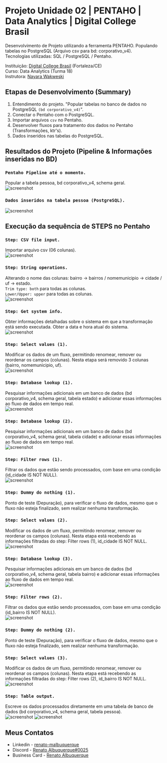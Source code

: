 # Projeto Unidade 02 | PENTAHO | Data Analytics | Digital College Brasil

Desenvolvimento de Projeto utilizando a ferramenta PENTAHO. Populando tabelas no PostgreSQL (Arquivo csv para bd: corporativo_v4).<br>
Tecnologias utilizadas: SQL / PostgreSQL / Pentaho.<br>

Instituição: [Digital College Brasil](https://digitalcollege.com.br/) (Fortaleza/CE) <br>
Curso: Data Analytics (Turma 18) <br>
Instrutora: [Nayara Wakweski](https://github.com/NayaraWakewski) <br>

## Etapas de Desenvolvimento (Summary)
1. Entendimento do projeto. "Popular tabelas no banco de dados no PostgreSQL `(bd corporativo_v4)`".
2. Conectar o Pentaho com o PostgreSQL.
3. Importar arquivos `csv` no Pentaho.
4. Desenvolver fluxos para tratamento dos dados no Pentaho (Transformações, ktr's).
5. Dados inseridos nas tabelas do PostgreSQL. <br>

## Resultados do Projeto (Pipeline & Informações inseridas no BD)

### `Pentaho Pipeline até o momento.` 
Popular a tabela pessoa, bd corporativo_v4, schema geral.<br>
![screenshot](/images/pentaho_pipeline_1.png) <br>

### `Dados inseridos na tabela pessoa (PostgreSQL).` 
![screenshot](/images/table_pessoa_data_insert.png) <br>

## Execução da sequência de STEPS no Pentaho

### `Step: CSV file input.` 
Importar arquivo csv (06 colunas). <br>
![screenshot](/images/importar_csv.png) <br>

### `Step: String operations.` 
Alterando o nome das colunas: bairro -> bairros / nomemunicipio -> cidade / uf -> estado. <br>
`Trim type: both` para todas as colunas. <br>
`Lower/Upper: upper` para todas as colunas. <br> 
![screenshot](/images/string_operations.png) <br>

### `Step: Get system info.` 
Obter informações detalhadas sobre o sistema em que a transformação está sendo executada. Obter a data e hora atual do sistema.<br>
![screenshot](/images/get_system_info.png) <br>

### `Step: Select values (1).` 
Modificar os dados de um fluxo, permitindo renomear, remover ou reordenar os campos (colunas). Nesta etapa será removido 3 colunas (bairro, nomemunicipio, uf).<br>
![screenshot](/images/select_values1.png) <br>

### `Step: Database lookup (1).` 
Pesquisar informações adicionais em um banco de dados (bd corporativo_v4, schema geral, tabela estado) e adicionar essas informações ao fluxo de dados em tempo real.<br>
![screenshot](/images/database_lookup_estado.png) <br>

### `Step: Database lookup (2).` 
Pesquisar informações adicionais em um banco de dados (bd corporativo_v4, schema geral, tabela cidade) e adicionar essas informações ao fluxo de dados em tempo real.<br>
![screenshot](/images/database_lookup_cidade.png) <br>

### `Step: Filter rows (1).` 
Filtrar os dados que estão sendo processados, com base em uma condição (id_cidade IS NOT NULL). <br>
![screenshot](/images/filter_rows_1.png) <br>

### `Step: Dummy do nothing (1).` 
Ponto de teste (Depuração), para verificar o fluxo de dados, mesmo que o fluxo não esteja finalizado, sem realizar nenhuma transformação.<br>

### `Step: Select values (2).` 
Modificar os dados de um fluxo, permitindo renomear, remover ou reordenar os campos (colunas). Nesta etapa está recebendo as informações filtradas do step: Filter rows (1), id_cidade IS NOT NULL.<br>
![screenshot](/images/select_values_2.png) <br>

### `Step: Database lookup (3).` 
Pesquisar informações adicionais em um banco de dados (bd corporativo_v4, schema geral, tabela bairro) e adicionar essas informações ao fluxo de dados em tempo real.<br>
![screenshot](/images/database_lookup_bairro.png) <br>

### `Step: Filter rows (2).` 
Filtrar os dados que estão sendo processados, com base em uma condição (id_bairro IS NOT NULL). <br>
![screenshot](/images/filter_rows_2.png) <br>

### `Step: Dummy do nothing (2).` 
Ponto de teste (Depuração), para verificar o fluxo de dados, mesmo que o fluxo não esteja finalizado, sem realizar nenhuma transformação.<br>

### `Step: Select values (3).` 
Modificar os dados de um fluxo, permitindo renomear, remover ou reordenar os campos (colunas). Nesta etapa está recebendo as informações filtradas do step: Filter rows (2), id_bairro IS NOT NULL.<br>
![screenshot](/images/select_values_3.png) <br>

### `Step: Table output.` 
Escreve os dados processados diretamente em uma tabela de banco de dados (bd corporativo_v4, schema geral, tabela pessoa).<br>
![screenshot](/images/table_output_pessoa_1.png)
![screenshot](/images/table_output_pessoa_2.png) <br>

## Meus Contatos

- Linkedin - [renato-malbuquerque](https://www.linkedin.com/in/renato-malbuquerque/)
- Discord - [Renato Albuquerque#0025](https://discordapp.com/users/992621595547938837)
- Business Card - [Renato Albuquerque](https://rma-contacts.vercel.app/)